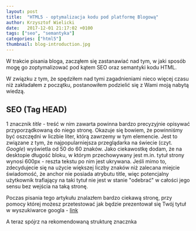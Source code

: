 ```yaml
---
layout: post
title:  "HTML5 - optymalizacja kodu pod platformę Blogową"
author: Krzysztof Wielicki
date:   2017-12-01 21:17:02 +0100
tags: ["seo", "semantyka"]
categories: ["html5"]
thumbnail: blog-introduction.jpg
---
```


W trakcie pisania bloga, zacząłem się zastanawiać nad tym, w jaki sposób mogę go zoptymalizować pod
kątem SEO  oraz semantyki kodu HTML.

W związku z tym, że spędziłem nad tymi zagadnieniami nieco więcej czasu niż zakładałem z początku,
postanowiłem podzielić się z Wami moją nabytą wiedzą.

## SEO (Tag HEAD)
1 znacznik _title_ - treść w nim zawarta powinna bardzo precyzyjnie opisywać przyporządkowaną do niego stronę. Okazuje się bowiem, że powinniśmy być oszczędni w liczbie liter, którą zawrzemy w tym elemencie. Jest to związane z tym, że najpopularniejsza przeglądarka na świecie (czyt. _Google_) wyświetla od 50 do 60 znaków. Jako ciekawostkę dodam, że na desktopie długość bloku, w którym przechowywany jest m.in. tytuł strony wynosi 600px - reszta tekstu po nim jest ukrywana. Jeśli mimo to, zdecydujecie się na użycie większej liczby znaków niż zalecana miejcie świadomość, że anchor nie posiada atrybutu title, więc potencjalny użytkownik trafiający na taki tytuł nie jest w stanie "odebrać" w całości jego sensu bez wejścia na taką stronę. 

Poczas pisania tego artykułu znalazłem bardzo ciekawą stronę, przy pomocy której możesz przetestować jak będzie prezentował się Twój tytuł w wyszukiwarce googla - <a href="https://moz.com/learn/seo/title-tag" target="blank" title="Sprawdź jak będzie prezentował się Twój title">link</a>

A teraz spójrz na rekomendowaną strukturę znacznka <title> przez Mozille.
<pre class="pre--secondary">
Primary Keyword - Secondary Keyword | Brand Name
<pre>

- pamiętaj, aby nie powielać treści w znaczniku title
- nie używaj takich treści jak "Strona główna" lub "Witaj na stronie głównej" - to jest zbyt oczywiste
